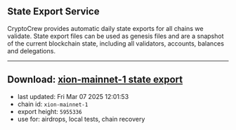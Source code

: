 ## State Export Service
CryptoCrew provides automatic daily state exports for all chains we validate. State export files can be used as genesis files and are a snapshot of the current blockchain state, including all validators, accounts, balances and delegations.

---
**Download: [xion-mainnet-1 state export](https://dl-eu2.ccvalidators.com/SERVICE/xion/xion-mainnet-1_export_5955336.json)**
---

- last updated: Fri Mar 07 2025 12:01:53
- chain id: `xion-mainnet-1`
- export height: `5955336`
- use for: airdrops, local tests, chain recovery
